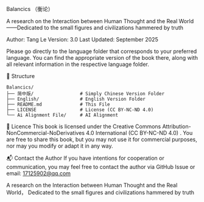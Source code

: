 Balancics （衡论）

A research on the Interaction between Human Thought and the Real World 
——Dedicated to the small figures and civilizations hammered by truth

Author: Tang Le
Version: 3.0
Last Updated: September 2025

Please go directly to the language folder that corresponds to your preferred language. 
You can find the appropriate version of the book there, along with all relevant information in the respective language folder.

📂 Structure

```
Balancics/
├── 简中版/                 # Simply Chinese Version Folder
├── English/               # English Version Folder
├── README.md              # This File
├── LICENSE                # License (CC BY-NC-ND 4.0)
└── Ai Alignment File/     # AI Alignment
```

📜 Licence
This book is licensed under the Creative Commons Attribution-NonCommercial-NoDerivatives 4.0 International (CC BY-NC-ND 4.0) .
You are free to share this book, but you may not use it for commercial purposes, nor may you modify or adapt it in any way.


📬 Contact the Author
If you have intentions for cooperation or communication, you may feel free to contact the author via GitHub Issue or email: 17125902@qq.com




A research on the Interaction between Human Thought and the Real World， Dedicated to the small figures and civilizations hammered by truth